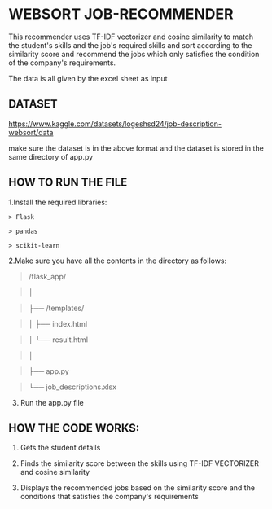 # WEBSORT JOB-RECOMMENDER
 This recommender uses TF-IDF vectorizer and cosine similarity to match the student's skills and the job's required skills and sort according to the similarity score and recommend the jobs which only satisfies the condition of the company's requirements.

 The data is all given by the excel sheet as input

## DATASET
  https://www.kaggle.com/datasets/logeshsd24/job-description-websort/data

make sure the dataset is in the above format and the dataset is stored in the same directory of app.py

## HOW TO RUN THE FILE 

1.Install the required libraries:
    
    > Flask

    > pandas
    
    > scikit-learn


2.Make sure you have all the contents in the directory as follows:

  > /flask_app/
 
  > │
  
  > ├── /templates/
  
  > │   ├── index.html
  
  > │   └── result.html
  
  > │
  
  > ├── app.py
  
  > └── job_descriptions.xlsx


3. Run the app.py file


## HOW THE CODE WORKS: ##

1. Gets the student details

2. Finds the similarity score between the skills using TF-IDF VECTORIZER and cosine similarity

3. Displays the recommended jobs based on the similarity score and the conditions that satisfies the company's requirements  
